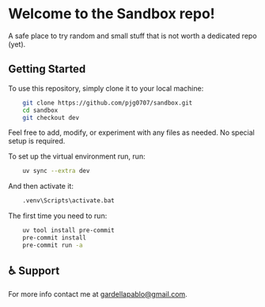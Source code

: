 # Welcome to the Sandbox repo!
A safe place to try random and small stuff that is not worth a dedicated repo (yet).

## Getting Started
To use this repository, simply clone it to your local machine:

```sh
    git clone https://github.com/pjg0707/sandbox.git
    cd sandbox
    git checkout dev
```
Feel free to add, modify, or experiment with any files as needed. No special setup is required.

To set up the virtual environment run, run:
```sh
    uv sync --extra dev
```

And then activate it:
```sh
    .venv\Scripts\activate.bat
```

The first time you need to run:
```sh
    uv tool install pre-commit
    pre-commit install
    pre-commit run -a
```

## :wheelchair: Support
For more info contact me at [gardellapablo@gmail.com](mailto:gardellapablo@gmail.com).
